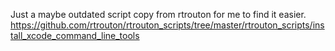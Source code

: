Just a maybe outdated script copy from rtrouton for me to find it easier.<br />
https://github.com/rtrouton/rtrouton_scripts/tree/master/rtrouton_scripts/install_xcode_command_line_tools

